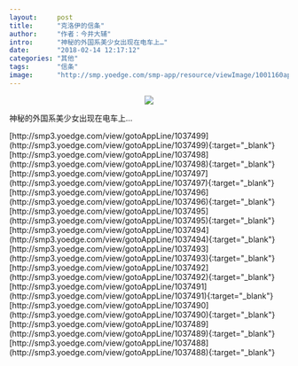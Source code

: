 ```yaml
---
layout:     post
title:      "克洛伊的信条"
author:     "作者：今井大辅"
intro:      "神秘的外国系美少女出现在电车上…"
date:       "2018-02-14 12:17:12"
categories: "其他"
tags:       "信条"
image:      "http://smp.yoedge.com/smp-app/resource/viewImage/1001160appline.png"
---
```

<div style="text-align: center">
<p><img src="http://smp.yoedge.com/smp-app/resource/viewImage/1001160appline.png"/></p>
</div>
<p class="post-meta">
<span>神秘的外国系美少女出现在电车上…</span>
</p>
[http://smp3.yoedge.com/view/gotoAppLine/1037499](http://smp3.yoedge.com/view/gotoAppLine/1037499){:target="_blank"}
[http://smp3.yoedge.com/view/gotoAppLine/1037498](http://smp3.yoedge.com/view/gotoAppLine/1037498){:target="_blank"}
[http://smp3.yoedge.com/view/gotoAppLine/1037497](http://smp3.yoedge.com/view/gotoAppLine/1037497){:target="_blank"}
[http://smp3.yoedge.com/view/gotoAppLine/1037496](http://smp3.yoedge.com/view/gotoAppLine/1037496){:target="_blank"}
[http://smp3.yoedge.com/view/gotoAppLine/1037495](http://smp3.yoedge.com/view/gotoAppLine/1037495){:target="_blank"}
[http://smp3.yoedge.com/view/gotoAppLine/1037494](http://smp3.yoedge.com/view/gotoAppLine/1037494){:target="_blank"}
[http://smp3.yoedge.com/view/gotoAppLine/1037493](http://smp3.yoedge.com/view/gotoAppLine/1037493){:target="_blank"}
[http://smp3.yoedge.com/view/gotoAppLine/1037492](http://smp3.yoedge.com/view/gotoAppLine/1037492){:target="_blank"}
[http://smp3.yoedge.com/view/gotoAppLine/1037491](http://smp3.yoedge.com/view/gotoAppLine/1037491){:target="_blank"}
[http://smp3.yoedge.com/view/gotoAppLine/1037490](http://smp3.yoedge.com/view/gotoAppLine/1037490){:target="_blank"}
[http://smp3.yoedge.com/view/gotoAppLine/1037489](http://smp3.yoedge.com/view/gotoAppLine/1037489){:target="_blank"}
[http://smp3.yoedge.com/view/gotoAppLine/1037488](http://smp3.yoedge.com/view/gotoAppLine/1037488){:target="_blank"}


